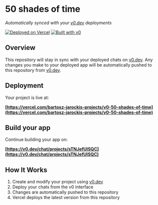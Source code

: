 # 50 shades of time

*Automatically synced with your [v0.dev](https://v0.dev) deployments*

[![Deployed on Vercel](https://img.shields.io/badge/Deployed%20on-Vercel-black?style=for-the-badge&logo=vercel)](https://vercel.com/bartosz-jarockis-projects/v0-50-shades-of-time)
[![Built with v0](https://img.shields.io/badge/Built%20with-v0.dev-black?style=for-the-badge)](https://v0.dev/chat/projects/sTNJefUlSQC)

## Overview

This repository will stay in sync with your deployed chats on [v0.dev](https://v0.dev).
Any changes you make to your deployed app will be automatically pushed to this repository from [v0.dev](https://v0.dev).

## Deployment

Your project is live at:

**[https://vercel.com/bartosz-jarockis-projects/v0-50-shades-of-time](https://vercel.com/bartosz-jarockis-projects/v0-50-shades-of-time)**

## Build your app

Continue building your app on:

**[https://v0.dev/chat/projects/sTNJefUlSQC](https://v0.dev/chat/projects/sTNJefUlSQC)**

## How It Works

1. Create and modify your project using [v0.dev](https://v0.dev)
2. Deploy your chats from the v0 interface
3. Changes are automatically pushed to this repository
4. Vercel deploys the latest version from this repository
